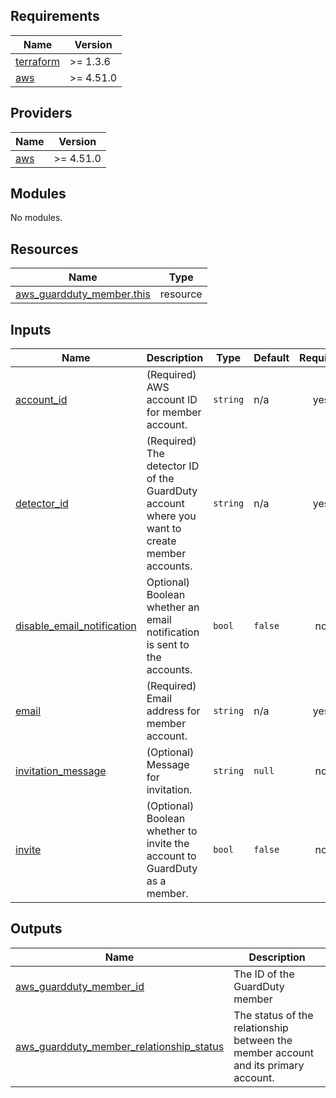 <!-- BEGIN_TF_DOCS -->
## Requirements

| Name | Version |
|------|---------|
| <a name="requirement_terraform"></a> [terraform](#requirement\_terraform) | >= 1.3.6 |
| <a name="requirement_aws"></a> [aws](#requirement\_aws) | >= 4.51.0 |

## Providers

| Name | Version |
|------|---------|
| <a name="provider_aws"></a> [aws](#provider\_aws) | >= 4.51.0 |

## Modules

No modules.

## Resources

| Name | Type |
|------|------|
| [aws_guardduty_member.this](https://registry.terraform.io/providers/hashicorp/aws/latest/docs/resources/guardduty_member) | resource |

## Inputs

| Name | Description | Type | Default | Required |
|------|-------------|------|---------|:--------:|
| <a name="input_account_id"></a> [account\_id](#input\_account\_id) | (Required) AWS account ID for member account. | `string` | n/a | yes |
| <a name="input_detector_id"></a> [detector\_id](#input\_detector\_id) | (Required) The detector ID of the GuardDuty account where you want to create member accounts. | `string` | n/a | yes |
| <a name="input_disable_email_notification"></a> [disable\_email\_notification](#input\_disable\_email\_notification) | Optional) Boolean whether an email notification is sent to the accounts. | `bool` | `false` | no |
| <a name="input_email"></a> [email](#input\_email) | (Required) Email address for member account. | `string` | n/a | yes |
| <a name="input_invitation_message"></a> [invitation\_message](#input\_invitation\_message) | (Optional) Message for invitation. | `string` | `null` | no |
| <a name="input_invite"></a> [invite](#input\_invite) | (Optional) Boolean whether to invite the account to GuardDuty as a member. | `bool` | `false` | no |

## Outputs

| Name | Description |
|------|-------------|
| <a name="output_aws_guardduty_member_id"></a> [aws\_guardduty\_member\_id](#output\_aws\_guardduty\_member\_id) | The ID of the GuardDuty member |
| <a name="output_aws_guardduty_member_relationship_status"></a> [aws\_guardduty\_member\_relationship\_status](#output\_aws\_guardduty\_member\_relationship\_status) | The status of the relationship between the member account and its primary account. |
<!-- END_TF_DOCS -->